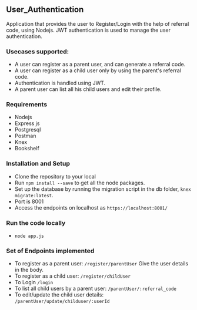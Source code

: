 ## User_Authentication
Application that provides the user to Register/Login with the help of referral code, using Nodejs. JWT authentication 
is used to manage the user authentication.

### Usecases supported:
- A user can register as a parent user, and can generate a referral code. 
- A user can register as a child user only by using the parent's referral code.
- Authentication is handled using JWT. 
- A parent user can list all his child users and edit their profile. 

### Requirements
- Nodejs
- Express js
- Postgresql
- Postman
- Knex
- Bookshelf

### Installation and Setup 
- Clone the repository to your local
- Run `npm install --save` to get all the node packages.
- Set up the database by running the migration script in the db folder, `knex migrate:latest`.
- Port is 8001
- Access the endpoints on localhost as `https://localhost:8001/`

### Run the code locally
- `node app.js`

### Set of Endpoints implemented
- To register as a parent user: `/register/parentUser` 
  Give the user details in the body.
- To register as a child user: `/register/childUser`
- To Login `/login`
- To list all child users by a parent user: `/parentUser/:referral_code`
- To edit/update the child user details: `/parentUser/update/childuser/:userId`
                                          
  

